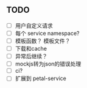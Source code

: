 ## TODO
- [ ] 用户自定义请求
- [ ] 每个 service namespace?
- [ ] 模板函数？ 模板文件？
- [ ] 下载和cache
- [ ] 异常后继续？
- [ ] mockjs转为json的错误处理
- [ ] ci?
- [ ] 扩展到 petal-service
